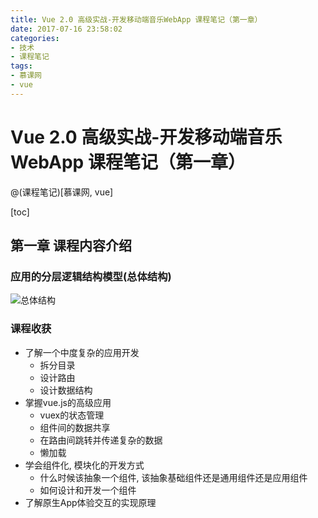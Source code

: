 ```yaml
---
title: Vue 2.0 高级实战-开发移动端音乐WebApp 课程笔记（第一章）
date: 2017-07-16 23:58:02
categories: 
- 技术
- 课程笔记
tags: 
- 慕课网
- vue
---
```


# Vue 2.0 高级实战-开发移动端音乐WebApp 课程笔记（第一章）

@(课程笔记)[慕课网, vue]

[toc]

## 第一章 课程内容介绍

### 应用的分层逻辑结构模型(总体结构)

![总体结构](http://ot2alabfu.bkt.clouddn.com/image/%E8%AF%BE%E7%A8%8B%E7%AC%94%E8%AE%B0/%E6%85%95%E8%AF%BE%E7%BD%91/vue2.0%E5%BC%80%E5%8F%91%E7%A7%BB%E5%8A%A8%E7%AB%AF%E9%9F%B3%E4%B9%90WebApp/%E6%80%BB%E4%BD%93%E7%BB%93%E6%9E%84.png)

### 课程收获
- 了解一个中度复杂的应用开发
	- 拆分目录
	- 设计路由
	- 设计数据结构
- 掌握vue.js的高级应用
	- vuex的状态管理
	- 组件间的数据共享
	- 在路由间跳转并传递复杂的数据
	- 懒加载
- 学会组件化, 模块化的开发方式
	- 什么时候该抽象一个组件, 该抽象基础组件还是通用组件还是应用组件
	- 如何设计和开发一个组件
- 了解原生App体验交互的实现原理
